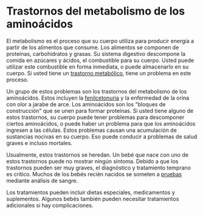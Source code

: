 Trastornos del metabolismo de los aminoácidos
=============================================


El metabolismo es el proceso que su cuerpo utiliza para producir energía a partir de los alimentos que consume. Los alimentos se componen de proteínas, carbohidratos y grasas. Su sistema digestivo descompone la comida en azúcares y ácidos, el combustible para su cuerpo. Usted puede utilizar este combustible en forma inmediata, o puede almacenarlo en su cuerpo. Si usted tiene un [trastorno metabólico](https://medlineplus.gov/spanish/metabolicdisorders.html), tiene un problema en este proceso.


Un grupo de estos problemas son los trastornos del metabolismo de los aminoácidos. Estos incluyen la [fenilcetonuria](https://medlineplus.gov/spanish/phenylketonuria.html) y la enfermedad de la orina con olor a jarabe de arce. Los aminoácidos son los "bloques de construcción" que se unen para formar proteínas. Si usted tiene alguno de estos trastornos, su cuerpo puede tener problemas para descomponer ciertos aminoácidos, o puede haber un problema para que los aminoácidos ingresen a las células. Estos problemas causan una acumulación de sustancias nocivas en su cuerpo. Eso puede conducir a problemas de salud graves e incluso mortales. 


Usualmente, estos trastornos se heredan. Un bebé que nace con uno de estos trastornos puede no mostrar ningún síntoma. Debido a que los trastornos pueden ser muy graves, el diagnóstico y tratamiento temprano es crítico. Muchos de los bebés recién nacidos se someten a [pruebas](https://medlineplus.gov/spanish/newbornscreening.html) mediante análisis de sangre.


Los tratamientos pueden incluir dietas especiales, medicamentos y suplementos. Algunos bebés también pueden necesitar tratamientos adicionales si hay complicaciones.

